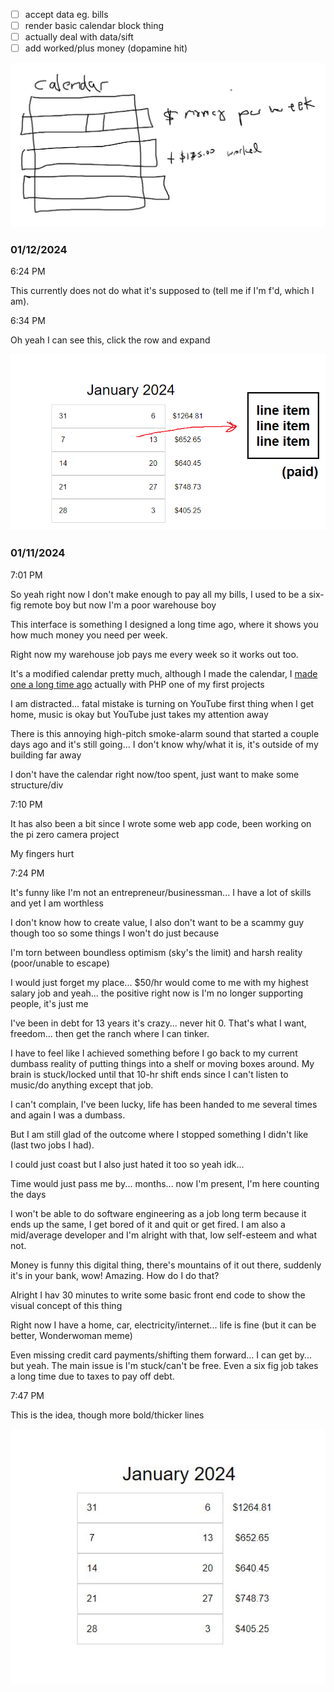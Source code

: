 - [ ] accept data eg. bills
- [ ] render basic calendar block thing
- [ ] actually deal with data/sift
- [ ] add worked/plus money (dopamine hit)

<img src="./design.JPG"/>

### 01/12/2024

6:24 PM

This currently does not do what it's supposed to (tell me if I'm f'd, which I am).

6:34 PM

Oh yeah I can see this, click the row and expand

<img src="./interactivity.png"/>

### 01/11/2024

7:01 PM

So yeah right now I don't make enough to pay all my bills, I used to be a six-fig remote boy but now I'm a poor warehouse boy

This interface is something I designed a long time ago, where it shows you how much money you need per week.

Right now my warehouse job pays me every week so it works out too.

It's a modified calendar pretty much, although I made the calendar, I [made one a long time ago](http://cunninghamwebdd.com/projects/web-application/calendar/) actually with PHP one of my first projects

I am distracted... fatal mistake is turning on YouTube first thing when I get home, music is okay but YouTube just takes my attention away

There is this annoying high-pitch smoke-alarm sound that started a couple days ago and it's still going... I don't know why/what it is, it's outside of my building far away

I don't have the calendar right now/too spent, just want to make some structure/div

7:10 PM

It has also been a bit since I wrote some web app code, been working on the pi zero camera project

My fingers hurt

7:24 PM

It's funny like I'm not an entrepreneur/businessman... I have a lot of skills and yet I am worthless

I don't know how to create value, I also don't want to be a scammy guy though too so some things I won't do just because

I'm torn between boundless optimism (sky's the limit) and harsh reality (poor/unable to escape)

I would just forget my place... $50/hr would come to me with my highest salary job and yeah... the positive right now is I'm no longer supporting people, it's just me

I've been in debt for 13 years it's crazy... never hit 0. That's what I want, freedom... then get the ranch where I can tinker.

I have to feel like I achieved something before I go back to my current dumbass reality of putting things into a shelf or moving boxes around. My brain is stuck/locked until that 10-hr shift ends since I can't listen to music/do anything except that job.

I can't complain, I've been lucky, life has been handed to me several times and again I was a dumbass.

But I am still glad of the outcome where I stopped something I didn't like (last two jobs I had).

I could just coast but I also just hated it too so yeah idk...

Time would just pass me by... months... now I'm present, I'm here counting the days

I won't be able to do software engineering as a job long term because it ends up the same, I get bored of it and quit or get fired. I am also a mid/average developer and I'm alright with that, low self-esteem and what not.

Money is funny this digital thing, there's mountains of it out there, suddenly it's in your bank, wow! Amazing. How do I do that?

Alright I hav 30 minutes to write some basic front end code to show the visual concept of this thing

Right now I have a home, car, electricity/internet... life is fine (but it can be better, Wonderwoman meme)

Even missing credit card payments/shifting them forward... I can get by... but yeah. The main issue is I'm stuck/can't be free. Even a six fig job takes a long time due to taxes to pay off debt.

7:47 PM

This is the idea, though more bold/thicker lines

<img src="./concept.JPG"/>
